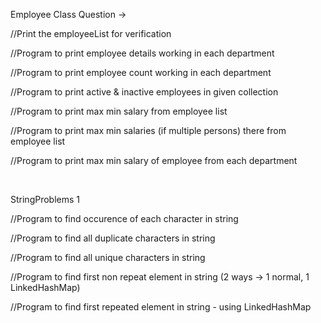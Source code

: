 Employee Class Question -> 

//Print the employeeList for verification

//Program to print employee details working in each department

//Program to print employee count working in each department

//Program to print active & inactive employees in given collection

//Program to print max min salary from employee list

//Program to print max min salaries (if multiple persons)  there from employee list

//Program to print max min salary of employee from each department


<br>


StringProblems 1

//Program to find occurence of each character in string

//Program to find all duplicate characters in string

//Program to find all unique characters in string

//Program to find first non repeat element in string (2 ways -> 1 normal, 1 LinkedHashMap)

//Program to find first repeated element in string -  using LinkedHashMap

